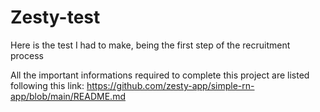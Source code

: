 # Zesty-test
Here is the test I had to make, being the first step of the recruitment process

All the important informations required to complete this project are listed following this link:
https://github.com/zesty-app/simple-rn-app/blob/main/README.md
